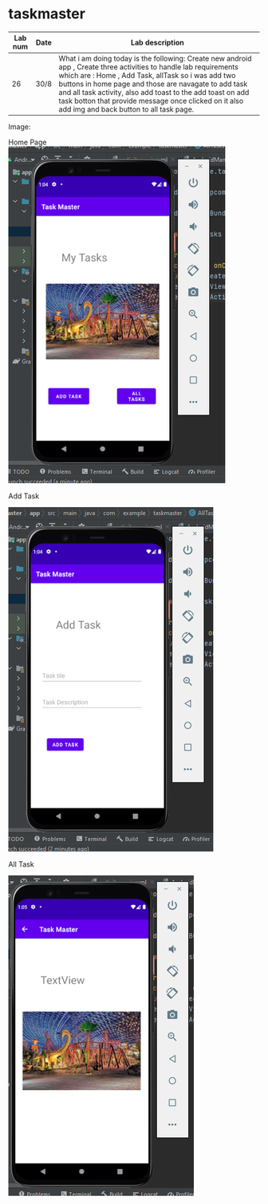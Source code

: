 # taskmaster



Lab num|Date|Lab description
---|---|---
26|30/8|What i am doing today is the following: Create new android app , Create three activities to handle lab requirements which are : Home , Add Task, allTask so i was add two buttons in home page and those are navagate to add task and all task activity, also add toast to the add toast on add task botton that provide message once clicked on it also add img and back button to all task page.

Image:

Home Page 
![img1](./img/Home.png)

Add Task

![img2](./img/addTask.png)

All Task

![img3](./img/AllTask.png)